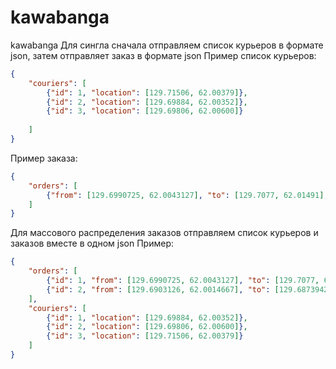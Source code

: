 # kawabanga
kawabanga
Для сингла сначала отправляем список курьеров в формате json, затем отправляет заказ в формате json
Пример список курьеров:
```json
{
    "couriers": [
        {"id": 1, "location": [129.71506, 62.00379]},
        {"id": 2, "location": [129.69884, 62.00352]},
        {"id": 3, "location": [129.69806, 62.00600]}
        
    ]
}
```
Пример заказа:
```json
{
    "orders": [
        {"from": [129.6990725, 62.0043127], "to": [129.7077, 62.01491], "cost": 200}
    ]
}
```

Для массового распределения заказов отправляем список курьеров и заказов вместе в одном json
Пример:
```json
{
    "orders": [
        {"id": 1, "from": [129.6990725, 62.0043127], "to": [129.7077, 62.01491], "cost": 200},
        {"id": 2, "from": [129.6903126, 62.0014667], "to": [129.6873942, 61.9973353], "cost": 150}
    ],
    "couriers": [
        {"id": 1, "location": [129.69884, 62.00352]},
        {"id": 2, "location": [129.69806, 62.00600]},
        {"id": 3, "location": [129.71506, 62.00379]}
    ]
}
```
